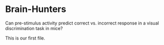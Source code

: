 # Brain-Hunters
Can pre-stimulus activity predict correct vs. incorrect response in a visual discrimination task in mice?

This is our first file. 

